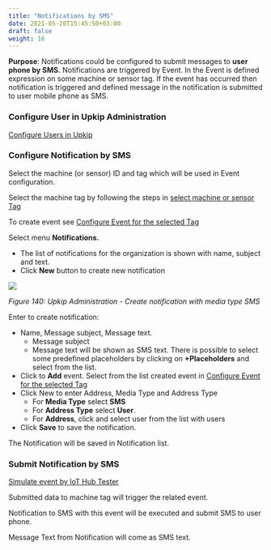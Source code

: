 ```yaml
---
title: "Notifications by SMS"
date: 2021-05-20T15:45:50+03:00
draft: false
weight: 16
---
```


**Purpose**: Notifications could be configured to submit messages to **user phone by SMS.** Notifications are triggered by Event. In the Event is defined expression on some machine or sensor tag. If the event has occurred then notification is triggered and defined message in the notification is submitted to user mobile phone as SMS. 

### Configure User in Upkip Administration
[Configure Users in Upkip](/docs/users/createusers/usersgroups/)

### **Configure Notification by SMS**
Select the machine (or sensor) ID and tag which will be used in Event configuration.

Select the machine tag by following the steps in [select machine or sensor Tag](/docs/data/notifteams/#configure-event-and-notification-to-teams)

To create event see [Configure Event for the selected Tag](/docs/data/notifteams/#configure-event-and-notification-to-teams)

Select menu **Notifications.** 

- The list of notifications for the organization is shown with name, subject and text.
-  Click **New** button to create new notification

![](/images/Aspose.Words.c55b6b06-cf77-4ce6-bf35-b1bd3972243e.142.png)

*Figure 140: Upkip Administration - Create notification with media type SMS*

Enter to create notification:

-  Name, Message subject, Message text. 
   -  Message subject
   -  Message text will be shown  as SMS text. There is possible to select some predefined placeholders by clicking on **+Placeholders** and select from the list.
-  Click to **Add** event. Select from the list created event in [Configure Event for the selected Tag](/docs/data/notifteams/#configure-event-and-notification-to-teams)
-  Click New to enter Address, Media Type and Address Type
   - For **Media Type** select **SMS**
   - For **Address Type** select **User**. 
   - For **Address**, click and select user from the list with users
-  Click **Save** to save the notification.

The Notification  will be saved in Notification list.

### Submit Notification by SMS
[Simulate event by IoT Hub Tester](/docs/data/notifteams/#simulate-event-by-iot-hub-tester)

Submitted data to machine tag will trigger the related event. 

Notification to SMS with this event will be executed and submit SMS to user phone. 

Message Text from Notification will come as SMS text.

